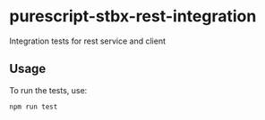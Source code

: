 # purescript-stbx-rest-integration

Integration tests for rest service and client

## Usage

To run the tests, use:

```
npm run test
```
